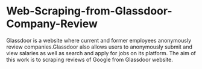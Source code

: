 # Web-Scraping-from-Glassdoor-Company-Review
Glassdoor is a website where current and former employees anonymously review companies.Glassdoor also allows users to anonymously submit and view salaries as well as search and apply for jobs on its platform. The aim of this work is to scraping reviews of Google from Glassdoor website.
